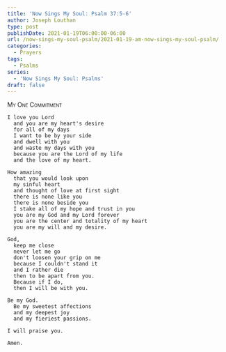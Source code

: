 ```yaml
---
title: 'Now Sings My Soul: Psalm 37:5-6'
author: Joseph Louthan
type: post
publishDate: 2021-01-19T06:00:00-06:00
url: /now-sings-my-soul-psalm/2021-01-19-am-now-sings-my-soul-psalm/
categories:
  - Prayers
tags:
  - Psalms
series:
  - 'Now Sings My Soul: Psalms'
draft: false
---
```

<div style="font-variant: small-caps;">
My One Commitment
</div>

    I love you Lord
      and you are my heart's desire
      for all of my days
      I want to be by your side
      and dwell with you
      and waste my days with you
      because you are the Lord of my life
      and the love of my heart.

    How amazing
      that you would look upon
      my sinful heart
      and thought of love at first sight
      there is none like you
      there is none beside you
      I stake all of my hope and trust in you
      you are my God and my Lord forever
      you are the center and totality of my heart
      you are my will and my desire.

    God,
      keep me close
      never let me go
      don't loosen your grip on me
      because I couldn't stand it
      and I rather die
      then to be apart from you.
      Because if I do,
      then I will be with you.

    Be my God.
      Be my sweetest affections
      and my deepest joy
      and my fieriest passions.

    I will praise you.

    Amen.
